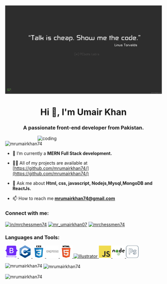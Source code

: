 ![logo](https://github.com/mrumairkhan74/mrumairkhan74/blob/main/499786.png)
<h1 align="center">Hi 👋, I'm Umair Khan</h1>
<h3 align="center">A passionate front-end developer from Pakistan.</h3>
<img align="right" alt="coding" width="400" src="https://miro.medium.com/max/1360/0*7Q3yvSIv_t0ioJ-Z.gif">
<p align="left"> <img src="https://komarev.com/ghpvc/?username=mrumairkhan74&label=Profile%20views&color=0e75b6&style=flat" alt="mrumairkhan74" /> </p>

- 🌱 I’m currently a **MERN Full Stack development.**

- 👨‍💻 All of my projects are available at [https://github.com/mrumairkhan74/](https://github.com/mrumairkhan74/)

- 💬 Ask me about **Html, css, javascript, Nodejs,Mysql,MongoDB and ReactJs.**
- 📫 How to reach me **mrumairkhan74@gmail.com**

<h3 align="left">Connect with me:</h3>
<p align="left">
<a href="https://linkedin.com/in/in/mrumairkhan74" target="_blank"><img align="center" src="https://raw.githubusercontent.com/rahuldkjain/github-profile-readme-generator/master/src/images/icons/Social/linked-in-alt.svg" alt="in/mrchessmen74" height="30" width="40" /></a>
<a href="https://fb.com/mrchessmen74"khan target="_blank"><img align="center" src="https://raw.githubusercontent.com/rahuldkjain/github-profile-readme-generator/master/src/images/icons/Social/facebook.svg" alt="mr_umairkhan07" height="30" width="40" /></a>
<a href="https://instagram.com/mrumairkhan74" target="_blank"><img align="center" src="https://raw.githubusercontent.com/rahuldkjain/github-profile-readme-generator/master/src/images/icons/Social/instagram.svg" alt="mrchessmen74" height="30" width="40" /></a>
</p>

<h3 align="left">Languages and Tools:</h3>
<p align="left"> <a href="https://getbootstrap.com" target="_blank" rel="noreferrer"> <img src="https://raw.githubusercontent.com/devicons/devicon/master/icons/bootstrap/bootstrap-plain-wordmark.svg" alt="bootstrap" width="40" height="40"/> </a> <a href="https://www.w3schools.com/cpp/" target="_blank" rel="noreferrer"> <img src="https://raw.githubusercontent.com/devicons/devicon/master/icons/cplusplus/cplusplus-original.svg" alt="cplusplus" width="40" height="40"/> </a> <a href="https://www.w3schools.com/css/" target="_blank" rel="noreferrer"> <img src="https://raw.githubusercontent.com/devicons/devicon/master/icons/css3/css3-original-wordmark.svg" alt="css3" width="40" height="40"/> </a> <a href="https://expressjs.com" target="_blank" rel="noreferrer"> <img src="https://raw.githubusercontent.com/devicons/devicon/master/icons/express/express-original-wordmark.svg" alt="express" width="40" height="40"/> </a> <a href="https://www.w3.org/html/" target="_blank" rel="noreferrer"> <img src="https://raw.githubusercontent.com/devicons/devicon/master/icons/html5/html5-original-wordmark.svg" alt="html5" width="40" height="40"/> </a> <a href="https://www.adobe.com/in/products/illustrator.html" target="_blank" rel="noreferrer"> <img src="https://www.vectorlogo.zone/logos/adobe_illustrator/adobe_illustrator-icon.svg" alt="illustrator" width="40" height="40"/> </a> <a href="https://developer.mozilla.org/en-US/docs/Web/JavaScript" target="_blank" rel="noreferrer"> <img src="https://raw.githubusercontent.com/devicons/devicon/master/icons/javascript/javascript-original.svg" alt="javascript" width="40" height="40"/> </a> <a href="https://nodejs.org" target="_blank" rel="noreferrer"> <img src="https://raw.githubusercontent.com/devicons/devicon/master/icons/nodejs/nodejs-original-wordmark.svg" alt="nodejs" width="40" height="40"/> </a> <a href="https://www.photoshop.com/en" target="_blank" rel="noreferrer"> <img src="https://raw.githubusercontent.com/devicons/devicon/master/icons/photoshop/photoshop-line.svg" alt="photoshop" width="40" height="40"/> </a> </p>

<p><img align="left" src="https://github-readme-stats.vercel.app/api/top-langs?username=mrumairkhan74&show_icons=true&locale=en&layout=compact" alt="mrumairkhan74" /></p>

<p>&nbsp;<img align="center" src="https://github-readme-stats.vercel.app/api?username=mrumairkhan74&show_icons=true&locale=en" alt="mrumairkhan74" /></p>

<p><img align="center" src="https://github-readme-streak-stats.herokuapp.com/?user=mrumairkhan74&" alt="mrumairkhan74" /></p>
